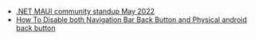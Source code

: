 - [.NET MAUI community standup May 2022](https://www.theurlist.com/maui-standup-may2022)
- [How To Disable both Navigation Bar Back Button and Physical android back button](https://www.theurlist.com/maui-standup-may2022)

